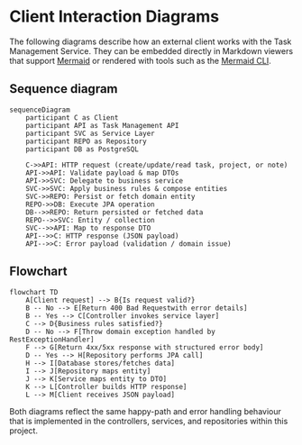 # Client Interaction Diagrams

The following diagrams describe how an external client works with the Task Management Service. They can be embedded directly in Markdown viewers that support [Mermaid](https://mermaid.js.org/) or rendered with tools such as the [Mermaid CLI](https://github.com/mermaid-js/mermaid-cli).

## Sequence diagram

```mermaid
sequenceDiagram
    participant C as Client
    participant API as Task Management API
    participant SVC as Service Layer
    participant REPO as Repository
    participant DB as PostgreSQL

    C->>API: HTTP request (create/update/read task, project, or note)
    API->>API: Validate payload & map DTOs
    API->>SVC: Delegate to business service
    SVC->>SVC: Apply business rules & compose entities
    SVC->>REPO: Persist or fetch domain entity
    REPO->>DB: Execute JPA operation
    DB-->>REPO: Return persisted or fetched data
    REPO-->>SVC: Entity / collection
    SVC-->>API: Map to response DTO
    API-->>C: HTTP response (JSON payload)
    API-->>C: Error payload (validation / domain issue)
```

## Flowchart

```mermaid
flowchart TD
    A[Client request] --> B{Is request valid?}
    B -- No --> E[Return 400 Bad Requestwith error details]
    B -- Yes --> C[Controller invokes service layer]
    C --> D{Business rules satisfied?}
    D -- No --> F[Throw domain exception handled by RestExceptionHandler]
    F --> G[Return 4xx/5xx response with structured error body]
    D -- Yes --> H[Repository performs JPA call]
    H --> I[Database stores/fetches data]
    I --> J[Repository maps entity]
    J --> K[Service maps entity to DTO]
    K --> L[Controller builds HTTP response]
    L --> M[Client receives JSON payload]
```

Both diagrams reflect the same happy-path and error handling behaviour that is implemented in the controllers, services, and repositories within this project.
